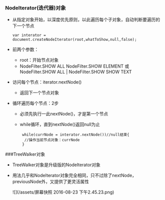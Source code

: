 ### NodeIterator(迭代器)对象

 * 从指定对象开始，以深度优先原则，以此遍历每个子对象，自动判断要遍历的下一个节点

    `var interator = document.createNodeIterator(root,whatToShow,null,false);`

 * 前两个参数：

    * root：开始节点对象
    * NodeFilter.SHOW ALL 
      NodeFilter.SHOW ELEMENT
      或NodeFilter.SHOW ALL \| NodeFilter.SHOW SHOW TEXT


 * 访问每个节点：iterator.nextNode\(\)

    * 返回下一个节点对象


 * 循环遍历每个节点：2步

    * 必须先执行一此nextNode\(\)，才是第一个节点
    * while循环，直到nextNode\(\)返回null为止

           while(currNode = interator.nextNode())//null结束{
            //操作当前节点对象：currNode
           }

###TreeWalker对象

  * TreeWalker对象是升级版的NodeIterator对象

  * 用法几乎和NodeIterator对象完全相同，只不过除了nextNode，previousNode外，又提供了更灵活属性

    ![](/assets/屏幕快照 2016-08-23 下午2.45.23.png)



